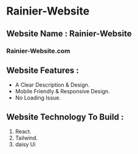 # Rainier-Website

## Website Name : Rainier-Website

### Rainier-Website.com

##  Website Features :

- A Clear Description & Design.
- Mobile Friendly & Responsive Design.
- No Loading Issue.

##  Website Technology To Build : 

1. React.
2. Tailwind.
3. daisy Ui

